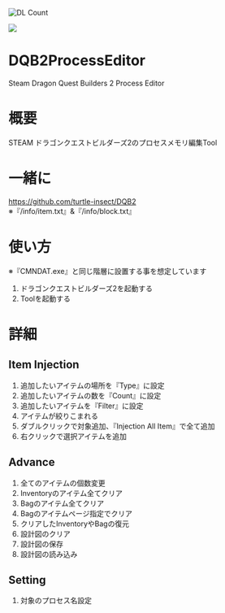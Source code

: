 ![DL Count](https://img.shields.io/github/downloads/turtle-insect/DQB2ProcessEditor/total.svg)

<p>
  <a>
  <img src="https://user-images.githubusercontent.com/30800900/144719392-5c175dcf-8bb2-456f-946e-81fc631e0c64.png"/>
  </a>
</p>

# DQB2ProcessEditor
Steam Dragon Quest Builders 2 Process Editor

# 概要
STEAM ドラゴンクエストビルダーズ2のプロセスメモリ編集Tool

# 一緒に
https://github.com/turtle-insect/DQB2  
※『/info/item.txt』&『/info/block.txt』

# 使い方
※『CMNDAT.exe』と同じ階層に設置する事を想定しています
1. ドラゴンクエストビルダーズ2を起動する
2. Toolを起動する

# 詳細
## Item Injection
1. 追加したいアイテムの場所を『Type』に設定
2. 追加したいアイテムの数を『Count』に設定
3. 追加したいアイテムを『Filter』に設定
4. アイテムが絞りこまれる
5. ダブルクリックで対象追加、『Injection All Item』で全て追加
6. 右クリックで選択アイテムを追加

## Advance
1. 全てのアイテムの個数変更
2. Inventoryのアイテム全てクリア
3. Bagのアイテム全てクリア
4. Bagのアイテムページ指定でクリア
5. クリアしたInventoryやBagの復元
6. 設計図のクリア
7. 設計図の保存
8. 設計図の読み込み

## Setting
1. 対象のプロセス名設定
